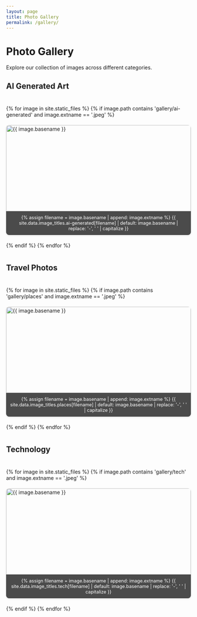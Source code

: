 ```yaml
---
layout: page
title: Photo Gallery
permalink: /gallery/
---
```


# Photo Gallery

Explore our collection of images across different categories.

## AI Generated Art

<div class="gallery-grid">
{% for image in site.static_files %}
    {% if image.path contains 'gallery/ai-generated' and image.extname == '.jpeg' %}
    <div class="gallery-item">
        <img src="{{ image.path | relative_url }}" alt="{{ image.basename }}" loading="lazy">
        <div class="image-title">
            {% assign filename = image.basename | append: image.extname %}
            {{ site.data.image_titles.ai-generated[filename] | default: image.basename | replace: '-', ' ' | capitalize }}
        </div>
    </div>
    {% endif %}
{% endfor %}
</div>

## Travel Photos

<div class="gallery-grid">
{% for image in site.static_files %}
    {% if image.path contains 'gallery/places' and image.extname == '.jpeg' %}
    <div class="gallery-item">
        <img src="{{ image.path | relative_url }}" alt="{{ image.basename }}" loading="lazy">
        <div class="image-title">
            {% assign filename = image.basename | append: image.extname %}
            {{ site.data.image_titles.places[filename] | default: image.basename | replace: '-', ' ' | capitalize }}
        </div>
    </div>
    {% endif %}
{% endfor %}
</div>

## Technology

<div class="gallery-grid">
{% for image in site.static_files %}
    {% if image.path contains 'gallery/tech' and image.extname == '.jpeg' %}
    <div class="gallery-item">
        <img src="{{ image.path | relative_url }}" alt="{{ image.basename }}" loading="lazy">
        <div class="image-title">
            {% assign filename = image.basename | append: image.extname %}
            {{ site.data.image_titles.tech[filename] | default: image.basename | replace: '-', ' ' | capitalize }}
        </div>
    </div>
    {% endif %}
{% endfor %}
</div>

<style>
.gallery-grid {
    display: grid;
    grid-template-columns: repeat(auto-fill, minmax(300px, 1fr));
    gap: 20px;
    margin: 40px 0;
}

.gallery-item {
    position: relative;
    overflow: hidden;
    border-radius: 8px;
    box-shadow: 0 2px 4px rgba(0,0,0,0.1);
    transition: transform 0.3s ease;
}

.gallery-item:hover {
    transform: translateY(-5px);
}

.gallery-item img {
    width: 100%;
    height: 300px;
    object-fit: cover;
    display: block;
}

.image-title {
    position: absolute;
    bottom: 0;
    left: 0;
    right: 0;
    background: rgba(0,0,0,0.7);
    color: white;
    padding: 10px;
    text-align: center;
    font-size: 0.9em;
}

@media (max-width: 768px) {
    .gallery-grid {
        grid-template-columns: repeat(auto-fill, minmax(250px, 1fr));
    }
}
</style>

<!-- Debug information -->
<div style="display: none;">
{% for image in site.static_files %}
    {% if image.path contains 'gallery' %}
    Found image: {{ image.path }}<br>
    {% endif %}
{% endfor %}
</div> 